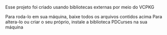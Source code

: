 Esse projeto foi criado usando bibliotecas externas por meio do VCPKG

Para roda-lo em sua máquina, baixe todos os arquivos contidos acima
Para altera-lo ou criar o seu próprio, instale a biblioteca PDCurses na sua máquina